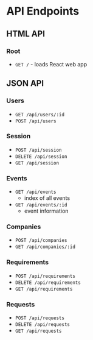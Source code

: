 # API Endpoints

## HTML API

### Root

- `GET /` - loads React web app

## JSON API

### Users

- `GET /api/users/:id`
- `POST /api/users`

### Session

- `POST /api/session`
- `DELETE /api/session`
- `GET /api/session`

### Events

- `GET /api/events`
  - index of all events
- `GET /api/events/:id`
  - event information

### Companies

- `POST /api/companies`
- `GET /api/companies/:id`

### Requirements

- `POST /api/requirements`
- `DELETE /api/requirements`
- `GET /api/requirements`

### Requests

- `POST /api/requests`
- `DELETE /api/requests`
- `GET /api/requests`

